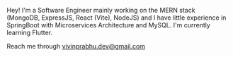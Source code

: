 Hey! I'm a Software Engineer mainly working on the MERN stack (MongoDB, ExpressJS, React (Vite), NodeJS) and I have little experience in SpringBoot with Microservices Architecture and MySQL. I'm currently learning Flutter. 

Reach me through vivinprabhu.dev@gmail.com

